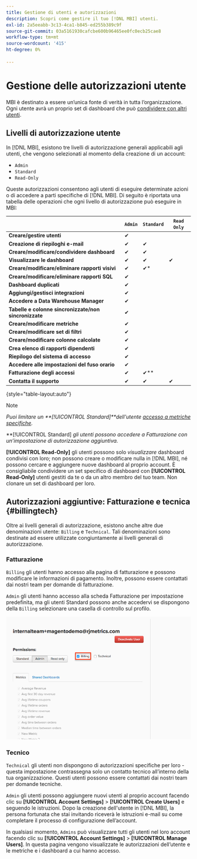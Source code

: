 ```yaml
---
title: Gestione di utenti e autorizzazioni
description: Scopri come gestire il tuo [!DNL MBI] utenti.
exl-id: 2a5eeabb-3c13-4ca1-b845-ed255b389c9f
source-git-commit: 03a5161930cafcbe600b96465ee0fc0ecb25cae8
workflow-type: tm+mt
source-wordcount: '415'
ht-degree: 0%

---
```


# Gestione delle autorizzazioni utente

MBI è destinato a essere un’unica fonte di verità in tutta l’organizzazione. Ogni utente avrà un proprio set di dashboard che può [condividere con altri utenti](../../data-user/dashboards/share-dashboard-with-users.md).

## Livelli di autorizzazione utente

In [!DNL MBI], esistono tre livelli di autorizzazione generali applicabili agli utenti, che vengono selezionati al momento della creazione di un account:

* `Admin`
* `Standard`
* `Read-Only`

Queste autorizzazioni consentono agli utenti di eseguire determinate azioni o di accedere a parti specifiche di [!DNL MBI]. Di seguito è riportata una tabella delle operazioni che ogni livello di autorizzazione può eseguire in MBI:

|  | `Admin` | `Standard` | `Read Only` |
| -----|-----|-----|----|
| **Creare/gestire utenti** | ✔ |  |  |
| **Creazione di riepiloghi e-mail** | ✔ | ✔ |  |
| **Creare/modificare/condividere dashboard** | ✔ | ✔ |  |
| **Visualizzare le dashboard** | ✔ | ✔ | ✔ |
| **Creare/modificare/eliminare rapporti visivi** | ✔ | ✔* |  |
| **Creare/modificare/eliminare rapporti SQL** | ✔ |  |  |
| **Dashboard duplicati** | ✔ |  |  |
| **Aggiungi/gestisci integrazioni** | ✔ |  |  |
| **Accedere a Data Warehouse Manager** | ✔ |  |  |
| **Tabelle e colonne sincronizzate/non sincronizzate** | ✔ |  |  |
| **Creare/modificare metriche** | ✔ |  |  |
| **Creare/modificare set di filtri** | ✔ |  |  |
| **Creare/modificare colonne calcolate** | ✔ |  |  |
| **Crea elenco di rapporti dipendenti** | ✔ |  |  |
| **Riepilogo del sistema di accesso** | ✔ |  |  |
| **Accedere alle impostazioni del fuso orario** | ✔ |  |  |
| **Fatturazione degli accessi** | ✔ | ✔** |  |
| **Contatta il supporto** | ✔ | ✔ | ✔ |

{style=&quot;table-layout:auto&quot;}

>[!NOTE]
>
>_Puoi limitare un **[!UICONTROL Standard]**dell&#39;utente [accesso a metriche specifiche](../../administrator/user-management/restrict-metric-access.md)._
>
>**[!UICONTROL Standard] _gli utenti possono accedere a Fatturazione con un’impostazione di autorizzazione aggiuntiva._
>
>**[!UICONTROL Read-Only]** gli utenti possono solo _visualizzare_ dashboard condivisi con loro; non possono creare o modificare nulla in [!DNL MBI], né possono cercare e aggiungere nuove dashboard al proprio account. È consigliabile condividere un set specifico di dashboard con **[!UICONTROL Read-Only]** utenti gestiti da te o da un altro membro del tuo team. Non clonare un set di dashboard per loro.

## Autorizzazioni aggiuntive: Fatturazione e tecnica {#billingtech}

Oltre ai livelli generali di autorizzazione, esistono anche altre due denominazioni utente: `Billing` e `Technical`. Tali denominazioni sono destinate ad essere utilizzate congiuntamente ai livelli generali di autorizzazione.

### Fatturazione

`Billing` gli utenti hanno accesso alla pagina di fatturazione e possono modificare le informazioni di pagamento. Inoltre, possono essere contattati dai nostri team per domande di fatturazione.

`Admin` gli utenti hanno accesso alla scheda Fatturazione per impostazione predefinita, ma gli utenti Standard possono anche accedervi se dispongono della `Billing` selezionare una casella di controllo sul profilo.

![fatturazione](../../assets/billing.png)<!--{: width="550" height="363"}-->

### Tecnico

`Technical` gli utenti non dispongono di autorizzazioni specifiche per loro - questa impostazione contrassegna solo un contatto tecnico all’interno della tua organizzazione. Questi utenti possono essere contattati dai nostri team per domande tecniche.

`Admin` gli utenti possono aggiungere nuovi utenti al proprio account facendo clic su **[!UICONTROL Account Settings]** > **[!UICONTROL Create Users]** e seguendo le istruzioni. Dopo la creazione dell&#39;utente in [!DNL MBI], la persona fortunata che stai invitando riceverà le istruzioni e-mail su come completare il processo di configurazione dell’account.

In qualsiasi momento, `Admins` può visualizzare tutti gli utenti nel loro account facendo clic su **[!UICONTROL Account Settings]** > **[!UICONTROL Manage Users]**. In questa pagina vengono visualizzate le autorizzazioni dell’utente e le metriche e i dashboard a cui hanno accesso.

